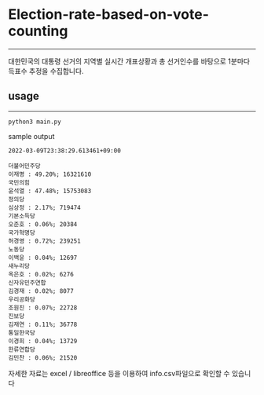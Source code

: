 # Election-rate-based-on-vote-counting
-------------

대한민국의 대통령 선거의 지역별 실시간 개표상황과 총 선거인수를 바탕으로 1분마다 득표수 추정을 수집합니다.

## usage
--------

```shell
python3 main.py
```
sample output
```
2022-03-09T23:38:29.613461+09:00

더불어민주당
이재명 : 49.20%; 16321610
국민의힘
윤석열 : 47.48%; 15753083
정의당
심상정 : 2.17%; 719474
기본소득당
오준호 : 0.06%; 20384
국가혁명당
허경영 : 0.72%; 239251
노동당
이백윤 : 0.04%; 12697
새누리당
옥은호 : 0.02%; 6276
신자유민주연합
김경재 : 0.02%; 8077
우리공화당
조원진 : 0.07%; 22728
진보당
김재연 : 0.11%; 36778
통일한국당
이경희 : 0.04%; 13729
한류연합당
김민찬 : 0.06%; 21520
```

자세한 자료는 excel / libreoffice 등을 이용하여 info.csv파일으로 확인할 수 있습니다